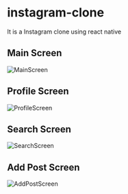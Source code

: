 # instagram-clone
It is a Instagram clone using react native

## Main Screen
![MainScreen](https://user-images.githubusercontent.com/51289334/216971825-9cc42216-336d-485e-85a1-81722968322a.png)

## Profile Screen
![ProfileScreen](https://user-images.githubusercontent.com/51289334/216968913-0c88782b-48d0-459a-b34b-2d24115bf13b.png)

## Search Screen
![SearchScreen](https://user-images.githubusercontent.com/51289334/216968944-67c3cbe0-86e3-453c-be33-d462b67d5e98.png)

## Add Post Screen
![AddPostScreen](https://user-images.githubusercontent.com/51289334/216968959-62758690-6b4f-450f-a363-ce3a2831d305.png)
